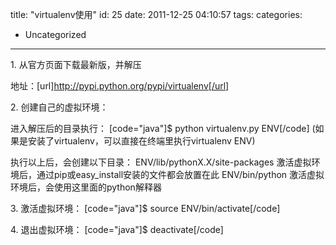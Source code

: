 title: "virtualenv使用"
id: 25
date: 2011-12-25 04:10:57
tags: 
categories: 
- Uncategorized
---

1\. 从官方页面下载最新版，并解压

地址：[url]http://pypi.python.org/pypi/virtualenv[/url]

2\. 创建自己的虚拟环境：

进入解压后的目录执行：
[code="java"]$ python virtualenv.py ENV[/code]
(如果是安装了virtualenv，可以直接在终端里执行virtualenv ENV)

执行以上后，会创建以下目录：
ENV/lib/pythonX.X/site-packages 激活虚拟环境后，通过pip或easy_install安装的文件都会放置在此
ENV/bin/python 激活虚拟环境后，会使用这里面的python解释器

3\. 激活虚拟环境：
[code="java"]$ source ENV/bin/activate[/code]

4\. 退出虚拟环境：
[code="java"]$ deactivate[/code]

&nbsp;